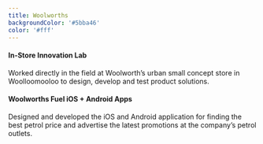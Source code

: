 ```yaml
---
title: Woolworths
backgroundColor: '#5bba46'
color: '#fff'
---
```


#### In-Store Innovation Lab

Worked directly in the field at Woolworth’s urban small concept store in Woolloomooloo to design, develop and test product solutions.

#### Woolworths Fuel iOS + Android Apps

Designed and developed the iOS and Android application for finding the best petrol price and advertise the latest promotions at the company’s petrol outlets.
